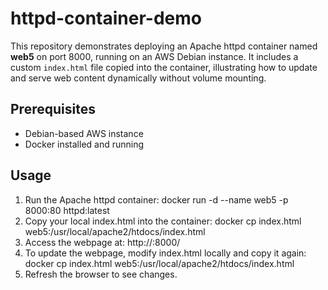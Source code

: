# httpd-container-demo

This repository demonstrates deploying an Apache httpd container named **web5** on port 8000, running on an AWS Debian instance. It includes a custom `index.html` file copied into the container, illustrating how to update and serve web content dynamically without volume mounting.

## Prerequisites

- Debian-based AWS instance
- Docker installed and running

## Usage


1. Run the Apache httpd container: docker run -d --name web5 -p 8000:80 httpd:latest
2. Copy your local index.html into the container: docker cp index.html web5:/usr/local/apache2/htdocs/index.html
3. Access the webpage at: http://<your-ec2-public-ip>:8000/
4. To update the webpage, modify index.html locally and copy it again: docker cp index.html web5:/usr/local/apache2/htdocs/index.html
5. Refresh the browser to see changes.

